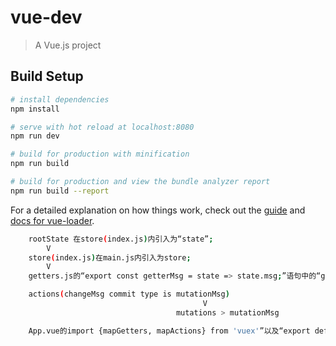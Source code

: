 # vue-dev

> A Vue.js project

## Build Setup

``` bash
# install dependencies
npm install

# serve with hot reload at localhost:8080
npm run dev

# build for production with minification
npm run build

# build for production and view the bundle analyzer report
npm run build --report
```

For a detailed explanation on how things work, check out the [guide](http://vuejs-templates.github.io/webpack/) and [docs for vue-loader](http://vuejs.github.io/vue-loader).


``` bash
    rootState 在store(index.js)内引入为“state”;
        V
    store(index.js)在main.js内引入为store;
        V
    getters.js的“export const getterMsg = state => state.msg;”语句中的“getterMsg”返回所需“msg”;

    actions(changeMsg commit type is mutationMsg)
                                           V
                                     mutations > mutationMsg

    App.vue的import {mapGetters, mapActions} from 'vuex'”以及“export default { ..., computed: {...mapGetters(['getterMsg'])} , methods: {...mapActions(['changeMsg'])}...}”，再在vue组件内使用模板语法绑定“{{ getterMsg }}”就可以由store取出并显示数据了;
    

```

